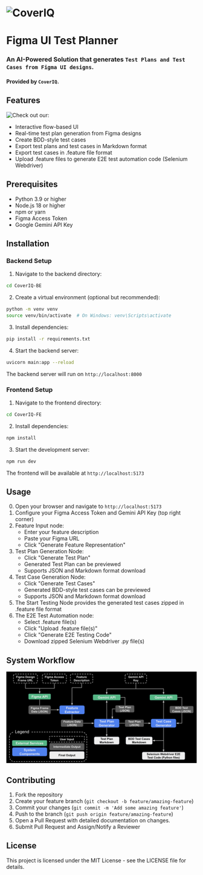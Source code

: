 # ![CoverIQ](Images/Header.png)
# Figma UI Test Planner

### An AI-Powered Solution that generates `Test Plans and Test Cases from Figma UI designs`. 
#### Provided by `CoverIQ`.

## Features
![Check out our:](Images/workflow.png)
- Interactive flow-based UI
- Real-time test plan generation from Figma designs
- Create BDD-style test cases
- Export test plans and test cases in Markdown format
- Export test cases in .feature file format
- Upload .feature files to generate E2E test automation code (Selenium Webdriver)

## Prerequisites

- Python 3.9 or higher
- Node.js 18 or higher
- npm or yarn
- Figma Access Token
- Google Gemini API Key

## Installation

### Backend Setup

1. Navigate to the backend directory:
```bash
cd CoverIQ-BE
```

2. Create a virtual environment (optional but recommended):
```bash
python -m venv venv
source venv/bin/activate  # On Windows: venv\Scripts\activate
```

3. Install dependencies:
```bash
pip install -r requirements.txt
```

4. Start the backend server:
```bash
uvicorn main:app --reload
```

The backend server will run on `http://localhost:8000`

### Frontend Setup

1. Navigate to the frontend directory:
```bash
cd CoverIQ-FE
```

2. Install dependencies:
```bash
npm install
```

3. Start the development server:
```bash
npm run dev
```

The frontend will be available at `http://localhost:5173`

## Usage

0. Open your browser and navigate to `http://localhost:5173`
1. Configure your Figma Access Token and Gemini API Key (top right corner)
2. Feature Input node:
   - Enter your feature description
   - Paste your Figma URL
   - Click "Generate Feature Representation"
3. Test Plan Generation Node:
   - Click "Generate Test Plan"
   - Generated Test Plan can be previewed
   - Supports JSON and Markdown format download
4. Test Case Generation Node: 
   - Click "Generate Test Cases"
   - Generated BDD-style test cases can be previewed
   - Supports JSON and Markdown format download
5. The Start Testing Node provides the generated test cases zipped in .feature file format
6. The E2E Test Automation node: 
   - Select .feature file(s)
   - Click "Upload .feature file(s)"
   - Click "Generate E2E Testing Code"
   - Download zipped Selenium Webdriver .py file(s)

## System Workflow
![Image unavailable.](Images/flowchart.png)

## Contributing

1. Fork the repository
2. Create your feature branch (`git checkout -b feature/amazing-feature`)
3. Commit your changes (`git commit -m 'Add some amazing feature'`)
4. Push to the branch (`git push origin feature/amazing-feature`)
5. Open a Pull Request with detailed documentation on changes. 
6. Submit Pull Request and Assign/Notify a Reviewer

## License

This project is licensed under the MIT License - see the LICENSE file for details.